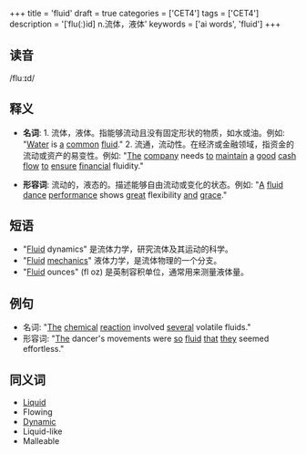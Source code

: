 +++
title = 'fluid'
draft = true
categories = ['CET4']
tags = ['CET4']
description = '[ˈflu(ː)id] n.流体，液体'
keywords = ['ai words', 'fluid']
+++

## 读音
/fluːɪd/

## 释义
- **名词**: 1. 流体，液体。指能够流动且没有固定形状的物质，如水或油。例如: "[Water](/zh/post/water/) is [a](/zh/post/a/) [common](/zh/post/common/) [fluid](/zh/post/fluid/)."
   2. 流通，流动性。在经济或金融领域，指资金的流动或资产的易变性。例如: "[The](/zh/post/the/) [company](/zh/post/company/) needs [to](/zh/post/to/) [maintain](/zh/post/maintain/) [a](/zh/post/a/) [good](/zh/post/good/) [cash](/zh/post/cash/) [flow](/zh/post/flow/) [to](/zh/post/to/) [ensure](/zh/post/ensure/) [financial](/zh/post/financial/) fluidity."

- **形容词**: 流动的，液态的。描述能够自由流动或变化的状态。例如: "[A](/zh/post/a/) [fluid](/zh/post/fluid/) [dance](/zh/post/dance/) [performance](/zh/post/performance/) shows [great](/zh/post/great/) flexibility [and](/zh/post/and/) [grace](/zh/post/grace/)."

## 短语
- "[Fluid](/zh/post/fluid/) dynamics" 是流体力学，研究流体及其运动的科学。
- "[Fluid](/zh/post/fluid/) [mechanics](/zh/post/mechanics/)" 液体力学，是流体物理的一个分支。
- "[Fluid](/zh/post/fluid/) ounces" (fl oz) 是英制容积单位，通常用来测量液体量。

## 例句
- 名词: "[The](/zh/post/the/) [chemical](/zh/post/chemical/) [reaction](/zh/post/reaction/) involved [several](/zh/post/several/) volatile fluids."
- 形容词: "[The](/zh/post/the/) dancer's movements were [so](/zh/post/so/) [fluid](/zh/post/fluid/) [that](/zh/post/that/) [they](/zh/post/they/) seemed effortless."

## 同义词
- [Liquid](/zh/post/liquid/)
- Flowing
- [Dynamic](/zh/post/dynamic/)
- Liquid-like
- Malleable
